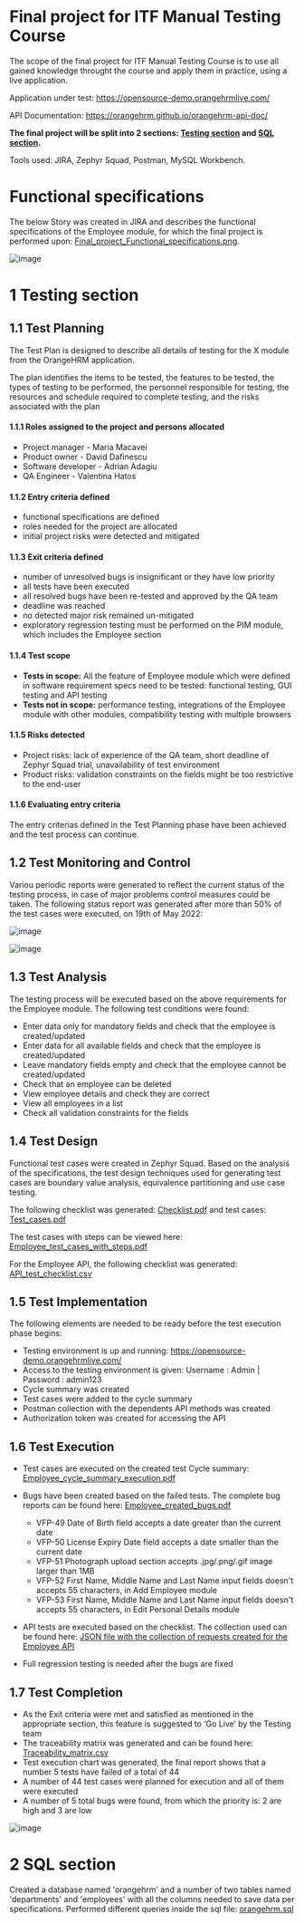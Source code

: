 # Final project for ITF Manual Testing Course

The scope of the final project for ITF Manual Testing Course is to use all gained knowledge throught the course and apply them in practice, using a live application. 

Application under test: https://opensource-demo.orangehrmlive.com/ 

API Documentation: https://orangehrm.github.io/orangehrm-api-doc/ 

**The final project will be split into 2 sections: [Testing section](https://github.com/HVali/Manual_Testing_Portofolio/blob/main/Final%20Project/README.md#final-project-for-itf-manual-testing-course) and [SQL section](https://github.com/HVali/Manual_Testing_Portofolio/blob/main/Final%20Project/README.md#2-sql-section).**

Tools used: JIRA, Zephyr Squad, Postman, MySQL Workbench.

# Functional specifications

The below Story was created in JIRA and describes the functional specifications of the Employee module, for which the final project is performed upon: [Final_project_Functional_specifications.png](https://github.com/HVali/Manual_Testing_Portofolio/blob/main/Final%20Project/Final_Project_Functional_Specifications.pdf).

![image](https://github.com/HVali/Manual_Testing_Portofolio/blob/main/Final%20Project/Final_Project_Functional_Specifications.png)

# 1 Testing section

## 1.1 Test Planning

The Test Plan is designed to describe all details of testing for the X module from the OrangeHRM application. 

The plan identifies the items to be tested, the features to be tested, the types of testing to be performed, the personnel responsible for testing, the resources and schedule required to complete testing, and the risks associated with the plan

#### 1.1.1 Roles assigned to the project and persons allocated

* Project manager - Maria Macavei
* Product owner - David Dafinescu 
* Software developer - Adrian Adagiu
* QA Engineer - Valentina Hatos

#### 1.1.2 Entry criteria defined

* functional specifications are defined
* roles needed for the project are allocated
* initial project risks were detected and mitigated

#### 1.1.3 Exit criteria defined

* number of unresolved bugs is insignificant or they have low priority
* all tests have been executed
* all resolved bugs have been re-tested and approved by the QA team
* deadline was reached
* no detected major risk remained un-mitigated
* exploratory regression testing must be performed on the PIM module, which includes the Employee section

#### 1.1.4 Test scope

* __Tests in scope:__ All the feature of Employee module which were defined in software requirement specs need to be tested: functional testing, GUI testing and API testing
* __Tests not in scope:__ performance testing, integrations of the Employee module with other modules, compatibility testing with multiple browsers


#### 1.1.5 Risks detected

* Project risks: lack of experience of the QA team, short deadline of Zephyr Squad trial, unavailability of test environment 
* Product risks: validation constraints on the fields might be too restrictive to the end-user 

#### 1.1.6 Evaluating entry criteria

The entry criterias defined in the Test Planning phase have been achieved and the test process can continue. 

## 1.2 Test Monitoring and Control

Variou periodic reports were generated to reflect the current status of the testing process, in case of major problems control measures could be taken.
The following status report was generated after more than 50% of the test cases were executed, on 19th of May 2022:

![image](https://github.com/HVali/Manual_Testing_Portofolio/blob/main/Final%20Project/Monitoring_and_Control_Test_Metrics.png)

![image](https://github.com/HVali/Manual_Testing_Portofolio/blob/main/Final%20Project/Monitoring_and_Control_Traceability_Matrix.png)

## 1.3 Test Analysis

The testing process will be executed based on the above requirements for the Employee module. The following test conditions were found:

 * Enter data only for mandatory fields and check that the employee is created/updated
 * Enter data for all available fields and check that the employee is created/updated
 * Leave mandatory fields empty and check that the employee cannot be created/updated
 * Check that an employee can be deleted
 * View employee details and check they are correct
 * View all employees in a list
 * Check all validation constraints for the fields

## 1.4 Test Design

Functional test cases were created in Zephyr Squad. Based on the analysis of the specifications, the test design techniques used for generating test cases 
are boundary value analysis, equivalence partitioning and use case testing.

The following checklist was generated: [Checklist.pdf](https://github.com/HVali/Manual_Testing_Portofolio/blob/main/Final%20Project/Checklist.pdf) and test cases: [Test_cases.pdf](https://github.com/HVali/Manual_Testing_Portofolio/blob/main/Final%20Project/Test_cases.pdf)


The test cases with steps can be viewed here: [Employee_test_cases_with_steps.pdf](https://github.com/HVali/Manual_Testing_Portofolio/blob/main/Final%20Project/Employee_test_cases_with_steps.pdf)


For the Employee API, the following checklist was generated: [API_test_checklist.csv](https://github.com/HVali/Manual_Testing_Portofolio/blob/main/Final%20Project/API_test_checklist.csv)

## 1.5 Test Implementation

The following elements are needed to be ready before the test execution phase begins:

* Testing environment is up and running: https://opensource-demo.orangehrmlive.com/
* Access to the testing environment is given: Username : Admin | Password : admin123
* Cycle summary was created 
* Test cases were added to the cycle summary
* Postman collection with the dependents API methods was created 
* Authorization token was created for accessing the API

## 1.6 Test Execution

* Test cases are executed on the created test Cycle summary: [Employee_cycle_summary_execution.pdf](https://github.com/HVali/Manual_Testing_Portofolio/blob/main/Final%20Project/Employee_cycle_summary_execution.pdf)
* Bugs have been created based on the failed tests. The complete bug reports can be found here: [Employee_created_bugs.pdf](https://github.com/HVali/Manual_Testing_Portofolio/blob/main/Final%20Project/Employee_created_bugs.pdf)
    *  VFP-49 Date of Birth field accepts a date greater than the current date
    *  VFP-50 License Expiry Date field accepts a date smaller than the current date
    *  VFP-51 Photograph upload section accepts .jpg/.png/.gif image larger than 1MB
    *  VFP-52 First Name, Middle Name and Last Name input fields doesn't accepts 55
characters, in Add Employee module
    *  VFP-53 First Name, Middle Name and Last Name input fields doesn't accepts 55
characters, in Edit Personal Details module

* API tests are executed based on the checklist. The collection used can be found here: [JSON file with the collection of requests created for the Employee API](https://github.com/HVali/Manual_Testing_Portofolio/blob/main/Final%20Project/Orange%20HRM%20API%20Collection.postman_collection.json)
* Full regression testing is needed after the bugs are fixed


## 1.7 Test Completion


* As the Exit criteria were met and satisfied as mentioned in the appropriate section, this feature is suggested to ‘Go Live’ by the Testing team
* The traceability matrix was generated and can be found here: [Traceability_matrix.csv](https://github.com/HVali/Manual_Testing_Portofolio/blob/main/Final%20Project/Traceability_Matrix.xlsx)
* Test execution chart was generated, the final report shows that a number 5 tests have failed of a total of 44 
* A number of 44 test cases were planned for execution and all of them were executed
* A number of 5 total bugs were found, from which the priority is: 2 are high and 3 are low

![image](https://github.com/HVali/Manual_Testing_Portofolio/blob/main/Final%20Project/Test_Execution_Chart.png)

# 2 SQL section

Created a database named 'orangehrm' and a number of two tables named 'departments' and 'employees' with all the columns needed to save data per specifications. Performed different queries inside the sql file: [orangehrm.sql](https://github.com/HVali/Manual_Testing_Portofolio/blob/main/Final%20Project/orangehrm%20database.sql)

